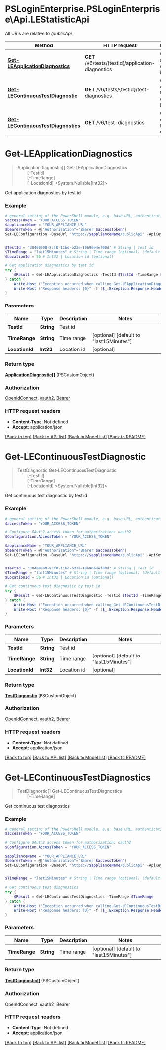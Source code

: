 # PSLoginEnterprise.PSLoginEnterprise\Api.LEStatisticApi

All URIs are relative to */publicApi*

Method | HTTP request | Description
------------- | ------------- | -------------
[**Get-LEApplicationDiagnostics**](LEStatisticApi.md#Get-LEApplicationDiagnostics) | **GET** /v6/tests/{testId}/application-diagnostics | Get application diagnostics by test id
[**Get-LEContinuousTestDiagnostic**](LEStatisticApi.md#Get-LEContinuousTestDiagnostic) | **GET** /v6/tests/{testId}/test-diagnostics | Get continuous test diagnostic by test id
[**Get-LEContinuousTestDiagnostics**](LEStatisticApi.md#Get-LEContinuousTestDiagnostics) | **GET** /v6/test-diagnostics | Get continuous test diagnostics


<a id="Get-LEApplicationDiagnostics"></a>
# **Get-LEApplicationDiagnostics**
> ApplicationDiagnostic[] Get-LEApplicationDiagnostics<br>
> &nbsp;&nbsp;&nbsp;&nbsp;&nbsp;&nbsp;&nbsp;&nbsp;[-TestId] <String><br>
> &nbsp;&nbsp;&nbsp;&nbsp;&nbsp;&nbsp;&nbsp;&nbsp;[-TimeRange] <String><br>
> &nbsp;&nbsp;&nbsp;&nbsp;&nbsp;&nbsp;&nbsp;&nbsp;[-LocationId] <System.Nullable[Int32]><br>

Get application diagnostics by test id

### Example
```powershell
# general setting of the PowerShell module, e.g. base URL, authentication, etc
$accessToken = "YOUR_ACCESS_TOKEN"
$applianceName = "YOUR_APPLIANCE_URL"
$bearerToken = @{"Authorization"="Bearer $accessToken"}
Set-LEConfiguration -BaseUrl "https://$applianceName/publicApi" -ApiKey $bearerToken 


$TestId = "38400000-8cf0-11bd-b23e-10b96e4ef00d" # String | Test id
$TimeRange = "last15Minutes" # String | Time range (optional) (default to "last15Minutes")
$LocationId = 56 # Int32 | Location id (optional)

# Get application diagnostics by test id
try {
    $Result = Get-LEApplicationDiagnostics -TestId $TestId -TimeRange $TimeRange -LocationId $LocationId
} catch {
    Write-Host ("Exception occurred when calling Get-LEApplicationDiagnostics: {0}" -f ($_.ErrorDetails | ConvertFrom-Json))
    Write-Host ("Response headers: {0}" -f ($_.Exception.Response.Headers | ConvertTo-Json))
}
```

### Parameters

Name | Type | Description  | Notes
------------- | ------------- | ------------- | -------------
 **TestId** | **String**| Test id | 
 **TimeRange** | **String**| Time range | [optional] [default to &quot;last15Minutes&quot;]
 **LocationId** | **Int32**| Location id | [optional] 

### Return type

[**ApplicationDiagnostic[]**](ApplicationDiagnostic.md) (PSCustomObject)

### Authorization

[OpenIdConnect](../README.md#OpenIdConnect), [oauth2](../README.md#oauth2), [Bearer](../README.md#Bearer)

### HTTP request headers

 - **Content-Type**: Not defined
 - **Accept**: application/json

[[Back to top]](#) [[Back to API list]](../README.md#documentation-for-api-endpoints) [[Back to Model list]](../README.md#documentation-for-models) [[Back to README]](../README.md)

<a id="Get-LEContinuousTestDiagnostic"></a>
# **Get-LEContinuousTestDiagnostic**
> TestDiagnostic Get-LEContinuousTestDiagnostic<br>
> &nbsp;&nbsp;&nbsp;&nbsp;&nbsp;&nbsp;&nbsp;&nbsp;[-TestId] <String><br>
> &nbsp;&nbsp;&nbsp;&nbsp;&nbsp;&nbsp;&nbsp;&nbsp;[-TimeRange] <String><br>
> &nbsp;&nbsp;&nbsp;&nbsp;&nbsp;&nbsp;&nbsp;&nbsp;[-LocationId] <System.Nullable[Int32]><br>

Get continuous test diagnostic by test id

### Example
```powershell
# general setting of the PowerShell module, e.g. base URL, authentication, etc
$accessToken = "YOUR_ACCESS_TOKEN"

# Configure OAuth2 access token for authorization: oauth2
$Configuration.AccessToken = "YOUR_ACCESS_TOKEN"

$applianceName = "YOUR_APPLIANCE_URL"
$bearerToken = @{"Authorization"="Bearer $accessToken"}
Set-LEConfiguration -BaseUrl "https://$applianceName/publicApi" -ApiKey $bearerToken 


$TestId = "38400000-8cf0-11bd-b23e-10b96e4ef00d" # String | Test id
$TimeRange = "last15Minutes" # String | Time range (optional) (default to "last15Minutes")
$LocationId = 56 # Int32 | Location id (optional)

# Get continuous test diagnostic by test id
try {
    $Result = Get-LEContinuousTestDiagnostic -TestId $TestId -TimeRange $TimeRange -LocationId $LocationId
} catch {
    Write-Host ("Exception occurred when calling Get-LEContinuousTestDiagnostic: {0}" -f ($_.ErrorDetails | ConvertFrom-Json))
    Write-Host ("Response headers: {0}" -f ($_.Exception.Response.Headers | ConvertTo-Json))
}
```

### Parameters

Name | Type | Description  | Notes
------------- | ------------- | ------------- | -------------
 **TestId** | **String**| Test id | 
 **TimeRange** | **String**| Time range | [optional] [default to &quot;last15Minutes&quot;]
 **LocationId** | **Int32**| Location id | [optional] 

### Return type

[**TestDiagnostic**](TestDiagnostic.md) (PSCustomObject)

### Authorization

[OpenIdConnect](../README.md#OpenIdConnect), [oauth2](../README.md#oauth2), [Bearer](../README.md#Bearer)

### HTTP request headers

 - **Content-Type**: Not defined
 - **Accept**: application/json

[[Back to top]](#) [[Back to API list]](../README.md#documentation-for-api-endpoints) [[Back to Model list]](../README.md#documentation-for-models) [[Back to README]](../README.md)

<a id="Get-LEContinuousTestDiagnostics"></a>
# **Get-LEContinuousTestDiagnostics**
> TestDiagnostic[] Get-LEContinuousTestDiagnostics<br>
> &nbsp;&nbsp;&nbsp;&nbsp;&nbsp;&nbsp;&nbsp;&nbsp;[-TimeRange] <String><br>

Get continuous test diagnostics

### Example
```powershell
# general setting of the PowerShell module, e.g. base URL, authentication, etc
$accessToken = "YOUR_ACCESS_TOKEN"

# Configure OAuth2 access token for authorization: oauth2
$Configuration.AccessToken = "YOUR_ACCESS_TOKEN"

$applianceName = "YOUR_APPLIANCE_URL"
$bearerToken = @{"Authorization"="Bearer $accessToken"}
Set-LEConfiguration -BaseUrl "https://$applianceName/publicApi" -ApiKey $bearerToken 


$TimeRange = "last15Minutes" # String | Time range (optional) (default to "last15Minutes")

# Get continuous test diagnostics
try {
    $Result = Get-LEContinuousTestDiagnostics -TimeRange $TimeRange
} catch {
    Write-Host ("Exception occurred when calling Get-LEContinuousTestDiagnostics: {0}" -f ($_.ErrorDetails | ConvertFrom-Json))
    Write-Host ("Response headers: {0}" -f ($_.Exception.Response.Headers | ConvertTo-Json))
}
```

### Parameters

Name | Type | Description  | Notes
------------- | ------------- | ------------- | -------------
 **TimeRange** | **String**| Time range | [optional] [default to &quot;last15Minutes&quot;]

### Return type

[**TestDiagnostic[]**](TestDiagnostic.md) (PSCustomObject)

### Authorization

[OpenIdConnect](../README.md#OpenIdConnect), [oauth2](../README.md#oauth2), [Bearer](../README.md#Bearer)

### HTTP request headers

 - **Content-Type**: Not defined
 - **Accept**: application/json

[[Back to top]](#) [[Back to API list]](../README.md#documentation-for-api-endpoints) [[Back to Model list]](../README.md#documentation-for-models) [[Back to README]](../README.md)

